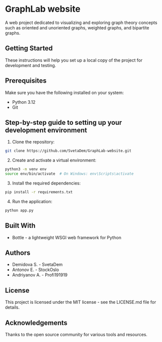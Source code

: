 # GraphLab website

A web project dedicated to visualizing and exploring graph theory concepts such as oriented and unoriented graphs, weighted graphs, and bipartite graphs.

## Getting Started

These instructions will help you set up a local copy of the project for development and testing.

## Prerequisites

Make sure you have the following installed on your system:

* Python 3.12
* Git

## Step-by-step guide to setting up your development environment

1. Clone the repository:

```bash
git clone https://github.com/SvetaDem/GraphLab-website.git
```

2. Create and activate a virtual environment:

```bash
python3 -m venv env
source env/bin/activate  # On Windows: env\Scripts\activate
```

3. Install the required dependencies:

```bash
pip install -r requirements.txt
```

4. Run the application:

```bash
python app.py
```

## Built With

* Bottle - a lightweight WSGI web framework for Python

## Authors

* Demidova S. - SvetaDem
* Antonov E. - StockOslo
* Andriyanov A. - Profi191919


## License

This project is licensed under the MIT license - see the LICENSE.md file for details.

## Acknowledgements

Thanks to the open source community for various tools and resources.
